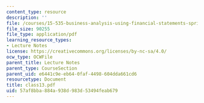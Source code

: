 ```yaml
---
content_type: resource
description: ''
file: /courses/15-535-business-analysis-using-financial-statements-spring-2003/57af8bba884a938d983d53494feab679_class13.pdf
file_size: 90255
file_type: application/pdf
learning_resource_types:
- Lecture Notes
license: https://creativecommons.org/licenses/by-nc-sa/4.0/
ocw_type: OCWFile
parent_title: Lecture Notes
parent_type: CourseSection
parent_uid: e6441c9e-eb64-0faf-4498-604dda661cd6
resourcetype: Document
title: class13.pdf
uid: 57af8bba-884a-938d-983d-53494feab679
---
```

